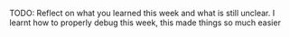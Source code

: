 TODO: Reflect on what you learned this week and what is still unclear.
I learnt how to properly debug this week, this made things so much easier